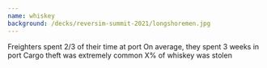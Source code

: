 ```yaml
---
name: whiskey
background: /decks/reversim-summit-2021/longshoremen.jpg
---
```


<aside slot="presenter">
Freighters spent 2/3 of their time at port
On average, they spent 3 weeks in port
Cargo theft was extremely common
X% of whiskey was stolen
</aside>
